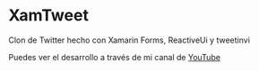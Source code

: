 # XamTweet
Clon de Twitter hecho con Xamarin Forms, ReactiveUi y tweetinvi

Puedes ver el desarrollo a través de mi canal de [YouTube](https://www.youtube.com/channel/UCgx970nKEnOCfA_GS2bv3Gw?view_as=subscriber) 
